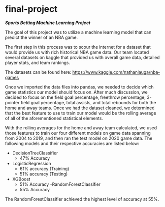 # final-project

***Sports Betting Machine Learning Project***

The goal of this project was to utilize a machine learning model that can predict the winner of an NBA game. 

The first step in this process was to scour the internet for a dataset that would provide us with rich historical NBA game data. Our team located several datasets on kaggle that provided us with overall game data, detailed player stats, and team rankings. 

The datasets can be found here: https://www.kaggle.com/nathanlauga/nba-games 

Once we imported the data files into pandas, we needed to decide which game statistics our model should focus on. After much discussion, we decided to focus on the field goal percentage, freethrow percentage, 3-pointer field goal percentage, total assists, and total rebounds for both the home and away teams. Once we had the dataset cleaned, we determined that the best feature to use to train our model would be the rolling average of all of the aforementioned statistical elements. 

With the rolling averages for the home and away team calculated, we used those features to train our four different models on game data spanning from 2004 to 2019, and then ran the test model on 2020 game data. The following models and their respective accuracies are listed below:

  - DecisionTreeClassifier 
    - 47% Accuracy
  - LogisticRegression 
    - 61% accuracy (Training)
    - 51% accuracy (Testing)
  - XGBoost
    - 51% Accuracy
  -RandomForestClassifier
    - 55% Accuracy

The RandomForestClassifier achieved the highest level of accuracy at 55%. 


